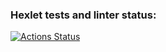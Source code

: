 ### Hexlet tests and linter status:
[![Actions Status](https://github.com/SergeBala/python-project-50/actions/workflows/hexlet-check.yml/badge.svg)](https://github.com/SergeBala/python-project-50/actions)